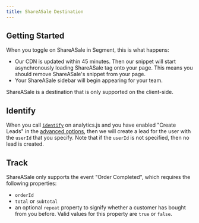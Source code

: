 ```yaml
---
title: ShareASale Destination
---
```


## Getting Started

When you toggle on ShareASale in Segment, this is what happens:

+ Our CDN is updated within 45 minutes. Then our snippet will start asynchronously loading ShareASale tag onto your page. This means you should remove ShareASale's snippet from your page.
+ Your ShareASale sidebar will begin appearing for your team.

ShareASale is a destination that is only supported on the client-side.


## Identify

When you call [`identify`](/docs/connections/spec/identify) on analytics.js and you have enabled "Create Leads" in the [advanced options](/segment/testing/integrations#shareasale), then we will create a lead for the user with the `userId` that you specify. Note that if the `userId` is not specified, then no lead is created.

## Track

ShareASale only supports the event "Order Completed", which requires the following properties:
- `orderId`
- `total` or `subtotal`
- an optional `repeat` property to signify whether a customer has bought from you before. Valid values for this property are `true` or `false`.
